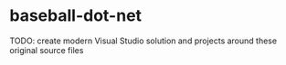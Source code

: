 # baseball-dot-net

TODO: create modern Visual Studio solution and projects around these original source files
